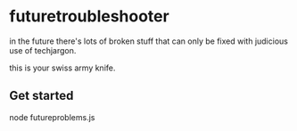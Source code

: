 futuretroubleshooter
====================

in the future there's lots of broken stuff that can only be fixed with judicious use of techjargon.

this is your swiss army knife.


## Get started ##
node futureproblems.js